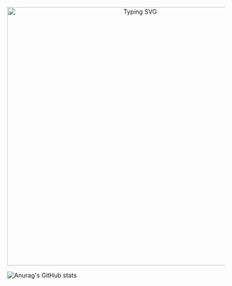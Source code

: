 <div align="center">
  <img src="https://readme-typing-svg.demolab.com?font=Dosis&letterSpacing=px-wide&pause=1000&color=E5917C&width=435&lines=Hello+!+Eunah's+Github+%F0%9F%96%90%F0%9F%8F%BB" alt="Typing SVG" style="width: 600px;"/>
</div>


<!--Here are some ideas to get you started:

- 🔭 I’m currently working on ...
- 🌱 I’m currently learning ...
- 👯 I’m looking to collaborate on ...
- 🤔 I’m looking for help with ...
- 💬 Ask me about ...
- 📫 How to reach me: ...
- 😄 Pronouns: ...
- ⚡ Fun fact: ...-->
![Anurag's GitHub stats](https://github-readme-stats.vercel.app/api?username=eunah112&show_icons=true&theme=transparent)
